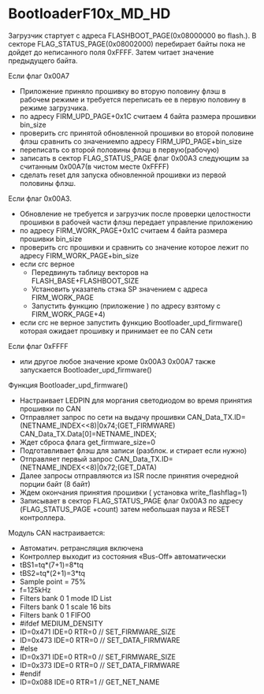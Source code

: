 ﻿# BootloaderF10x_MD_HD
Загрузчик стартует с адреса FLASHBOOT_PAGE(0x08000000 во flash.). В секторе FLAG_STATUS_PAGE(0x08002000) перебирает байты пока не дойдет до
неписанного поля 0xFFFF. Затем читает значение предыдущего байта.

Если флаг 0x00A7
* Приложение приняло прошивку во вторую половину флэш в рабочем режиме и 
 требуется переписать ее в первую половину в режиме загрузчика.
* по адресу FIRM_UPD_PAGE+0x1C считаем 4 байта размера прошивки bin_size
* проверить crc принятой обновленной прошивки во второй половине флэш сравнить со значениемпо адресу  FIRM_UPD_PAGE+bin_size
*	переписать со второй половины флэш в первую(рабочую) 
* записать в сектор FLAG_STATUS_PAGE флаг 0x00A3 следующим за считанным  0x00A7(в чистом месте 0xFFFF) 
* сделать reset для запуска обновленной прошивки из первой половины флэш.

Если флаг 0x00A3.
* Обновление не требуется и загрузчик после проверки целостности прошивки в рабочей части флэш передает управление приложению
* по адресу FIRM_WORK_PAGE+0x1C считаем 4 байта размера прошивки bin_size
* проверить crc прошивки и сравнить со значение которое лежит по адресу FIRM_WORK_PAGE+bin_size
* если crc верное 
    * Передвинуть таблицу векторов на FLASH_BASE+FLASHBOOT_SIZE 		
    * Установить указатель стэка SP значением с адреса FIRM_WORK_PAGE
    * Запустить функцию (приложение ) по адресу взятому с FIRM_WORK_PAGE+4)
 * если crc не верное запустить функцию Bootloader_upd_firmware() которая ожидает прошивку и принимает  ее по CAN сети
 
 Если флаг 0xFFFF
 * или другое любое значение кроме 0x00A3 0x00A7  также запускается Bootloader_upd_firmware()
 
 Функция Bootloader_upd_firmware()
* Настраивает LEDPIN для моргания светодиодом во время принятия прошивки по CAN
* Отправляет запрос по сети на выдачу прошивки CAN_Data_TX.ID=(NETNAME_INDEX<<8)|0x74;(GET_FIRMWARE)  CAN_Data_TX.Data[0]=NETNAME_INDEX;
* Ждет сброса флага get_firmware_size=0
* Подготавливает флэш для записи (разблок. и стирает если нужно)
* Отправляет первый запрос CAN_Data_TX.ID=(NETNAME_INDEX<<8)|0x72;(GET_DATA)
* Далее запросы отправляются из ISR после принятия очередной порции байт (8 байт)   
* Ждем окончания принятия прошивки ( установка write_flashflag=1)
* Записывает в сектор FLAG_STATUS_PAGE флаг 0x00A3 по адресу  (FLAG_STATUS_PAGE +count) затем небольшая пауза и RESET контроллера.

Модуль CAN настраивается:
* Автоматич. ретрансляция включена
* Контроллер выходит из состояния «Bus-Off» автоматически 
* tBS1=tq*(7+1)=8*tq
* tBS2=tq*(2+1)=3*tq
* Sample point = 75%
* f=125kHz
* Filters bank 0 1  mode ID List
* Filters bank 0 1  scale 16 bits	
* Filters bank 0 1 FIFO0
* #ifdef MEDIUM_DENSITY	
* ID=0x471 IDE=0 RTR=0	//  SET_FIRMWARE_SIZE
* ID=0x473 IDE=0 RTR=0	// SET_DATA_FIRMWARE
* #else
* ID=0x371 IDE=0 RTR=0	//  SET_FIRMWARE_SIZE
* ID=0x373 IDE=0 RTR=0	// SET_DATA_FIRMWARE
* #endif
* ID=0x088 IDE=0 RTR=1	// GET_NET_NAME	 
 

